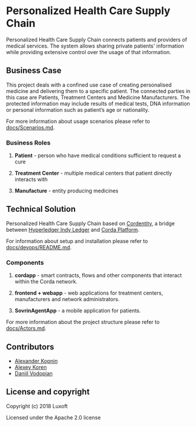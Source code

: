# Personalized Health Care Supply Chain

Personalized Health Care Supply Chain connects patients and providers of medical services.
The system allows sharing private patients' information while providing extensive control over the usage of that information.


## Business Case

This project deals with a confined use case of creating personalised medicine and delivering them to a specific patient.
The connected parties in this case are Patients, Treatment Centers and Medicine Manufacturers.
The protected information may include results of medical tests, DNA information or personal information such as patient’s age or nationality.

For more information about usage scenarios please refer to [docs/Scenarios.md](docs/Scenarios.md).

### Business Roles

1. **Patient** - person who have medical conditions sufficient to request a cure

1. **Treatment Center** - multiple medical centers that patient directly interacts with

1. **Manufacture** - entity producing medicines


## Technical Solution

Personalized Health Care Supply Chain based on [Cordentity](https://github.com/Luxoft/cordentity), 
a bridge between [Hyperledger Indy Ledger](https://www.hyperledger.org/projects/hyperledger-indy) and [Corda Platform](https://www.corda.net/index.html).

For information about setup and installation please refer to [docs/devops/README.md](docs/devops/README.md).

### Components

1. **cordapp** - smart contracts, flows and other components that interact within the Corda network.

1. **frontend + webapp** - web applications for treatment centers, manufacturers and network administrators.

1. **SovrinAgentApp** - a mobile application for patients.

For more information about the project structure please refer to [docs/Actors.md](docs/Actors.md).


## Contributors

- [Alexander Kopnin](https://github.com/alkopnin)
- [Alexey Koren](https://github.com/alexeykoren)
- [Daniil Vodopian](https://github.com/voddan/)


## License and copyright
Copyright (c) 2018 Luxoft

Licensed under the Apache 2.0 license

